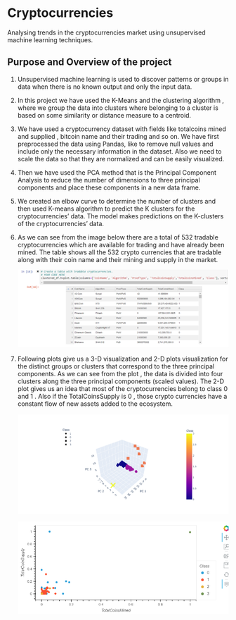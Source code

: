 # Cryptocurrencies
Analysing trends in the cryptocurrencies market using unsupervised machine learning techniques.

## Purpose and Overview of the project

1. Unsupervised machine learning is used to discover patterns or groups in data when there is no known output and only the input data.

2. In this project we have used the K-Means and the clustering algorithm , where we group the data into clusters where belonging to a 
   cluster is based on some similarity or distance measure to a centroid.
   
3. We have used a cryptocurrency dataset with fields like totalcoins mined and supplied , bitcoin name and their trading and so on. We have first preprocessed the data using Pandas,
   like to remove null values and include only the necessary information in the dataset. Also we need to scale the data so that they are normalized and can be easily visualized.
   
4. Then we have used the PCA method that is the Principal Component Analysis to reduce the number of dimensions to three principal components and place these components in a 
   new data frame.
   
5. We created an elbow curve to determine the number of clusters and then used K-means algorithm to predict the K clusters for the cryptocurrencies’ data. The model makes predictions
   on the K-clusters of the cryptocurrencies’ data.
   
6. As we can see from the image below there are a total of 532 tradable cryptocurrencies which are available for trading and have already been mined. The table shows all the 532
   crypto currencies that are tradable along with their coin name and their mining and supply in the market.

	![tradable_crypto](./Resources/tradable_crypto.png)
	
7. Following plots give us a 3-D visualization and 2-D plots visualization for the distinct groups or clusters that correspond to the three principal components.
	As we can see from the plot , the data is divided into four clusters along the three principal components (scaled values). The 2-D plot gives us an idea that most of the 
	cryptocurrencies belong to class 0 and 1 . Also if the TotalCoinsSupply is 0 , those crypto currencies have a constant flow of new assets added to the ecosystem.
	
	
	![3D_plot](./Resources/3D_plot.png)
	
	![hv_plot](./Resources/hv_plot.png)
	
	
   
